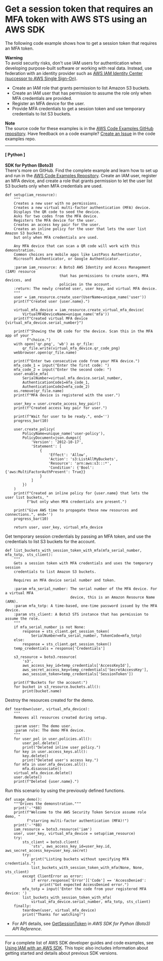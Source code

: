 # Get a session token that requires an MFA token with AWS STS using an AWS SDK<a name="example_sts_Scenario_SessionTokenMfa_section"></a>

The following code example shows how to get a session token that requires an MFA token\. 

**Warning**  
To avoid security risks, don't use IAM users for authentication when developing purpose\-built software or working with real data\. Instead, use federation with an identity provider such as [AWS IAM Identity Center \(successor to AWS Single Sign\-On\)](https://docs.aws.amazon.com/singlesignon/latest/userguide/what-is.html)\.
+ Create an IAM role that grants permission to list Amazon S3 buckets\.
+ Create an IAM user that has permission to assume the role only when MFA credentials are provided\.
+ Register an MFA device for the user\.
+ Provide MFA credentials to get a session token and use temporary credentials to list S3 buckets\.

**Note**  
The source code for these examples is in the [AWS Code Examples GitHub repository](https://github.com/awsdocs/aws-doc-sdk-examples)\. Have feedback on a code example? [Create an Issue](https://github.com/awsdocs/aws-doc-sdk-examples/issues/new/choose) in the code examples repo\. 

------
#### [ Python ]

**SDK for Python \(Boto3\)**  
 There's more on GitHub\. Find the complete example and learn how to set up and run in the [AWS Code Examples Repository](https://github.com/awsdocs/aws-doc-sdk-examples/tree/main/python/example_code/sts/sts_temporary_credentials#code-examples)\. 
Create an IAM user, register an MFA device, and create a role that grants permission to let the user list S3 buckets only when MFA credentials are used\.  

```
def setup(iam_resource):
    """
    Creates a new user with no permissions.
    Creates a new virtual multi-factor authentication (MFA) device.
    Displays the QR code to seed the device.
    Asks for two codes from the MFA device.
    Registers the MFA device for the user.
    Creates an access key pair for the user.
    Creates an inline policy for the user that lets the user list Amazon S3 buckets,
    but only when MFA credentials are used.

    Any MFA device that can scan a QR code will work with this demonstration.
    Common choices are mobile apps like LastPass Authenticator,
    Microsoft Authenticator, or Google Authenticator.

    :param iam_resource: A Boto3 AWS Identity and Access Management (IAM) resource
                         that has permissions to create users, MFA devices, and
                         policies in the account.
    :return: The newly created user, user key, and virtual MFA device.
    """
    user = iam_resource.create_user(UserName=unique_name('user'))
    print(f"Created user {user.name}.")

    virtual_mfa_device = iam_resource.create_virtual_mfa_device(
        VirtualMFADeviceName=unique_name('mfa'))
    print(f"Created virtual MFA device {virtual_mfa_device.serial_number}")

    print(f"Showing the QR code for the device. Scan this in the MFA app of your "
          f"choice.")
    with open('qr.png', 'wb') as qr_file:
        qr_file.write(virtual_mfa_device.qr_code_png)
    webbrowser.open(qr_file.name)

    print(f"Enter two consecutive code from your MFA device.")
    mfa_code_1 = input("Enter the first code: ")
    mfa_code_2 = input("Enter the second code: ")
    user.enable_mfa(
        SerialNumber=virtual_mfa_device.serial_number,
        AuthenticationCode1=mfa_code_1,
        AuthenticationCode2=mfa_code_2)
    os.remove(qr_file.name)
    print(f"MFA device is registered with the user.")

    user_key = user.create_access_key_pair()
    print(f"Created access key pair for user.")

    print(f"Wait for user to be ready.", end='')
    progress_bar(10)

    user.create_policy(
        PolicyName=unique_name('user-policy'),
        PolicyDocument=json.dumps({
            'Version': '2012-10-17',
            'Statement': [
                {
                    'Effect': 'Allow',
                    'Action': 's3:ListAllMyBuckets',
                    'Resource': 'arn:aws:s3:::*',
                    'Condition': {'Bool': {'aws:MultiFactorAuthPresent': True}}
                }
            ]
        })
    )
    print(f"Created an inline policy for {user.name} that lets the user list buckets, "
          f"but only when MFA credentials are present.")

    print("Give AWS time to propagate these new resources and connections.", end='')
    progress_bar(10)

    return user, user_key, virtual_mfa_device
```
Get temporary session credentials by passing an MFA token, and use the credentials to list S3 buckets for the account\.  

```
def list_buckets_with_session_token_with_mfa(mfa_serial_number, mfa_totp, sts_client):
    """
    Gets a session token with MFA credentials and uses the temporary session
    credentials to list Amazon S3 buckets.

    Requires an MFA device serial number and token.

    :param mfa_serial_number: The serial number of the MFA device. For a virtual MFA
                              device, this is an Amazon Resource Name (ARN).
    :param mfa_totp: A time-based, one-time password issued by the MFA device.
    :param sts_client: A Boto3 STS instance that has permission to assume the role.
    """
    if mfa_serial_number is not None:
        response = sts_client.get_session_token(
            SerialNumber=mfa_serial_number, TokenCode=mfa_totp)
    else:
        response = sts_client.get_session_token()
    temp_credentials = response['Credentials']

    s3_resource = boto3.resource(
        's3',
        aws_access_key_id=temp_credentials['AccessKeyId'],
        aws_secret_access_key=temp_credentials['SecretAccessKey'],
        aws_session_token=temp_credentials['SessionToken'])

    print(f"Buckets for the account:")
    for bucket in s3_resource.buckets.all():
        print(bucket.name)
```
Destroy the resources created for the demo\.  

```
def teardown(user, virtual_mfa_device):
    """
    Removes all resources created during setup.

    :param user: The demo user.
    :param role: The demo MFA device.
    """
    for user_pol in user.policies.all():
        user_pol.delete()
        print("Deleted inline user policy.")
    for key in user.access_keys.all():
        key.delete()
        print("Deleted user's access key.")
    for mfa in user.mfa_devices.all():
        mfa.disassociate()
    virtual_mfa_device.delete()
    user.delete()
    print(f"Deleted {user.name}.")
```
Run this scenario by using the previously defined functions\.  

```
def usage_demo():
    """Drives the demonstration."""
    print('-'*88)
    print(f"Welcome to the AWS Security Token Service assume role demo, "
          f"starring multi-factor authentication (MFA)!")
    print('-'*88)
    iam_resource = boto3.resource('iam')
    user, user_key, virtual_mfa_device = setup(iam_resource)
    try:
        sts_client = boto3.client(
            'sts', aws_access_key_id=user_key.id, aws_secret_access_key=user_key.secret)
        try:
            print("Listing buckets without specifying MFA credentials.")
            list_buckets_with_session_token_with_mfa(None, None, sts_client)
        except ClientError as error:
            if error.response['Error']['Code'] == 'AccessDenied':
                print("Got expected AccessDenied error.")
        mfa_totp = input('Enter the code from your registered MFA device: ')
        list_buckets_with_session_token_with_mfa(
            virtual_mfa_device.serial_number, mfa_totp, sts_client)
    finally:
        teardown(user, virtual_mfa_device)
        print("Thanks for watching!")
```
+  For API details, see [GetSessionToken](https://docs.aws.amazon.com/goto/boto3/sts-2011-06-15/GetSessionToken) in *AWS SDK for Python \(Boto3\) API Reference*\. 

------

For a complete list of AWS SDK developer guides and code examples, see [Using IAM with an AWS SDK](sdk-general-information-section.md)\. This topic also includes information about getting started and details about previous SDK versions\.
